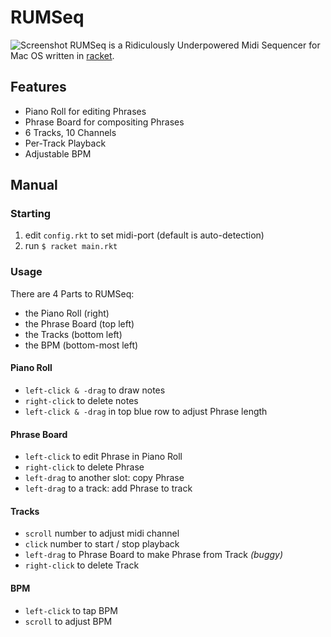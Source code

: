 # RUMSeq 
![Screenshot](http://dikidoom.github.io/rumseq.png)
RUMSeq is a Ridiculously Underpowered Midi Sequencer for Mac OS written in [racket](http://racket-lang.org/).

## Features
- Piano Roll for editing Phrases
- Phrase Board for compositing Phrases
- 6 Tracks, 10 Channels
- Per-Track Playback
- Adjustable BPM

## Manual
### Starting
1. edit `config.rkt` to set midi-port (default is auto-detection)
2. run `$ racket main.rkt`

### Usage
There are 4 Parts to RUMSeq:
- the Piano Roll (right)
- the Phrase Board (top left)
- the Tracks (bottom left)
- the BPM (bottom-most left)

#### Piano Roll
- `left-click & -drag` to draw notes
- `right-click` to delete notes
- `left-click & -drag` in top blue row to adjust Phrase length

#### Phrase Board
- `left-click` to edit Phrase in Piano Roll
- `right-click` to delete Phrase
- `left-drag` to another slot: copy Phrase
- `left-drag` to a track: add Phrase to track

#### Tracks
- `scroll` number to adjust midi channel
- `click` number to start / stop playback
- `left-drag` to Phrase Board to make Phrase from Track *(buggy)*
- `right-click` to delete Track

#### BPM
- `left-click` to tap BPM
- `scroll` to adjust BPM